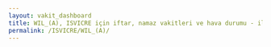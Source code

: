 ```yaml
---
layout: vakit_dashboard
title: WIL_(A), ISVICRE için iftar, namaz vakitleri ve hava durumu - ilçe/eyalet seç
permalink: /ISVICRE/WIL_(A)/
---
```


<script type="text/javascript">
  var GLOBAL_COUNTRY = 'ISVICRE';
  var GLOBAL_CITY = 'WIL_(A)';
  var GLOBAL_STATE = '';
  var lat = 72;
  var lon = 21;
</script>
